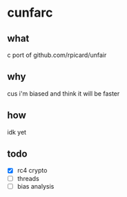 # cunfarc

## what
c port of github.com/rpicard/unfair

## why
cus i'm biased and think it will be faster

## how
idk yet

## todo
- [x] rc4 crypto
- [ ] threads
- [ ] bias analysis
